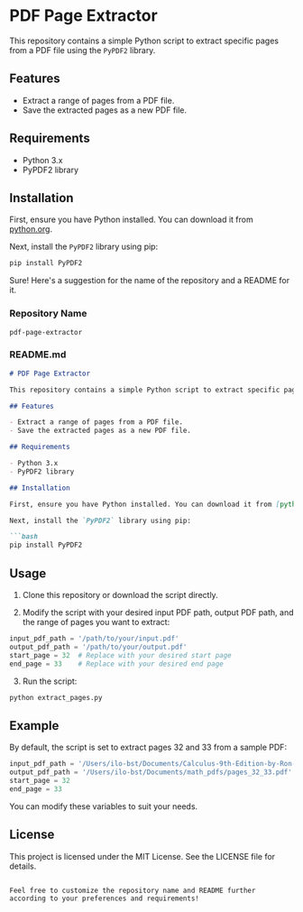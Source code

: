 # PDF Page Extractor

This repository contains a simple Python script to extract specific pages from a PDF file using the `PyPDF2` library. 

## Features

- Extract a range of pages from a PDF file.
- Save the extracted pages as a new PDF file.

## Requirements

- Python 3.x
- PyPDF2 library

## Installation

First, ensure you have Python installed. You can download it from [python.org](https://www.python.org/).

Next, install the `PyPDF2` library using pip:

```bash
pip install PyPDF2
```

Sure! Here's a suggestion for the name of the repository and a README for it.

### Repository Name
`pdf-page-extractor`

### README.md

```markdown
# PDF Page Extractor

This repository contains a simple Python script to extract specific pages from a PDF file using the `PyPDF2` library. 

## Features

- Extract a range of pages from a PDF file.
- Save the extracted pages as a new PDF file.

## Requirements

- Python 3.x
- PyPDF2 library

## Installation

First, ensure you have Python installed. You can download it from [python.org](https://www.python.org/).

Next, install the `PyPDF2` library using pip:

```bash
pip install PyPDF2
```

## Usage

1. Clone this repository or download the script directly.

2. Modify the script with your desired input PDF path, output PDF path, and the range of pages you want to extract:

```python
input_pdf_path = '/path/to/your/input.pdf'
output_pdf_path = '/path/to/your/output.pdf'
start_page = 32  # Replace with your desired start page
end_page = 33    # Replace with your desired end page
```

3. Run the script:

```bash
python extract_pages.py
```

## Example

By default, the script is set to extract pages 32 and 33 from a sample PDF:

```python
input_pdf_path = '/Users/ilo-bst/Documents/Calculus-9th-Edition-by-Ron-Larson-Bruce-H.-Edwards.pdf'
output_pdf_path = '/Users/ilo-bst/Documents/math_pdfs/pages_32_33.pdf'
start_page = 32
end_page = 33
```

You can modify these variables to suit your needs.

## License

This project is licensed under the MIT License. See the LICENSE file for details.
```

Feel free to customize the repository name and README further according to your preferences and requirements!
